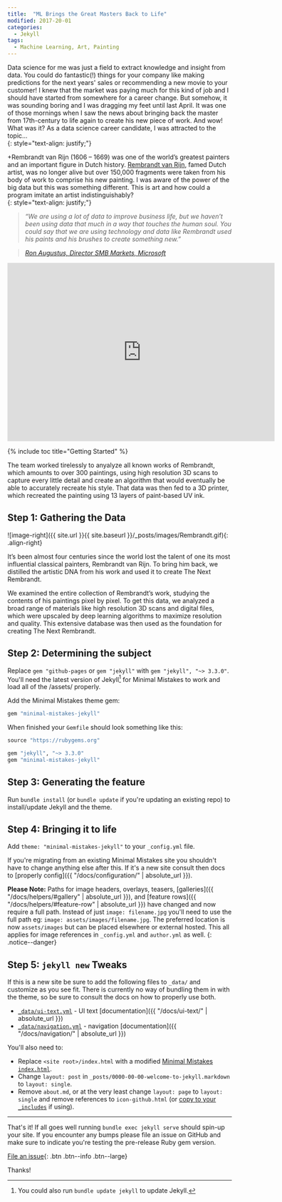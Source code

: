 ```yaml
---
title:  "ML Brings the Great Masters Back to Life"
modified: 2017-20-01
categories: 
  - Jekyll
tags:
  - Machine Learning, Art, Painting 
---
```


Data science for me was just a field to extract knowledge and insight from data. You could do fantastic(!) things for your company like making predictions for the next years' sales or recommending a new movie to your customer! I knew that the market was paying much for this kind of job and I should have started from somewhere for a career change. But somehow, it was sounding boring and I was dragging my feet until last April.  It was one of those mornings when I saw the news about bringing back the master from 17th-century to life again to create his new piece of work. And wow! What was it? As a data science career candidate, I was attracted to the topic...  
{: style="text-align: justify;"}

+Rembrandt van Rijn (1606 – 1669) was one of the world’s greatest painters and an important figure in Dutch history.
[Rembrandt van Rijn](https://en.wikipedia.org/wiki/Rembrandt), famed Dutch artist, was no longer alive but over 150,000 fragments were taken from his body of work to comprise his new painting. I was aware of the power of the big data but this was something different. This is art and how could a program imitate an artist indistinguishably?  
{: style="text-align: justify;"}

> *“We are using a lot of data to improve business life, but we haven’t been using data that much in a way that touches the human soul. You could say that we are using technology and data like Rembrandt used his paints and his brushes to create something new.”*

> <cite><a href="http://news.microsoft.com/europe/features/the-next-rembrandt-blurring-the-lines-between-art-technology-and-emotion-2/#sm.0001gcd6kq14x6ey5r88rnfrkgk06">Ron Augustus, Director SMB Markets, Microsoft</a></cite>  


<iframe width="600" height="400" src="https://www.youtube.com/embed/IuygOYZ1Ngo" frameborder="0" allowfullscreen></iframe>  



{% include toc title="Getting Started" %}   



The team worked tirelessly to anyalyze all known works of Rembrandt, which amounts to over 300 paintings, using high resolution 3D scans to capture every little detail and create an algorithm that would eventually be able to accurately recreate his style. That data was then fed to a 3D printer, which recreated the painting using 13 layers of paint-based UV ink.


## Step 1: Gathering the Data

![image-right]({{ site.url }}{{ site.baseurl }}/_posts/images/Rembrandt.gif){: .align-right}

It’s been almost four centuries since the world lost the talent of one its most influential classical painters, Rembrandt van Rijn. To bring him back, we distilled the artistic DNA from his work and used it to create The Next Rembrandt.

We examined the entire collection of Rembrandt’s work, studying the contents of his paintings pixel by pixel. To get this data, we analyzed a broad range of materials like high resolution 3D scans and digital files, which were upscaled by deep learning algorithms to maximize resolution and quality. This extensive database was then used as the foundation for creating The Next Rembrandt.



## Step 2: Determining the subject

Replace `gem "github-pages` or `gem "jekyll"` with `gem "jekyll", "~> 3.3.0"`. You'll need the latest version of Jekyll[^update-jekyll] for Minimal Mistakes to work and load all of the /assets/ properly.

[^update-jekyll]: You could also run `bundle update jekyll` to update Jekyll.

Add the Minimal Mistakes theme gem: 

```ruby
gem "minimal-mistakes-jekyll"
```

When finished your `Gemfile` should look something like this:

```ruby
source "https://rubygems.org"

gem "jekyll", "~> 3.3.0"
gem "minimal-mistakes-jekyll"
```

## Step 3: Generating the feature

Run `bundle install` (or `bundle update` if you're updating an existing repo) to install/update Jekyll and the theme.

## Step 4: Bringing it to life

Add `theme: "minimal-mistakes-jekyll"` to your `_config.yml` file.

If you're migrating from an existing Minimal Mistakes site you shouldn't have to change anything else after this. If it's a new site consult then docs to [properly config]({{ "/docs/configuration/" | absolute_url }}).

**Please Note:** Paths for image headers, overlays, teasers, [galleries]({{ "/docs/helpers/#gallery" | absolute_url }}), and [feature rows]({{ "/docs/helpers/#feature-row" | absolute_url }}) have changed and now require a full path. Instead of just `image: filename.jpg` you'll need to use the full path eg: `image: assets/images/filename.jpg`. The preferred location is now `assets/images` but can be placed elsewhere or external hosted. This all applies for image references in `_config.yml` and `author.yml` as well.
{: .notice--danger}

## Step 5: `jekyll new` Tweaks

If this is a new site be sure to add the following files to `_data/` and customize as you see fit. There is currently no way of bundling them in with the theme, so be sure to consult the docs on how to properly use both.

- [`_data/ui-text.yml`](https://github.com/mmistakes/minimal-mistakes/blob/master/_data/ui-text.yml) - UI text [documentation]({{ "/docs/ui-text/" | absolute_url }})
- [`_data/navigation.yml`](https://github.com/mmistakes/minimal-mistakes/blob/master/_data/navigation.yml) - navigation [documentation]({{ "/docs/navigation/" | absolute_url }})

You'll also need to: 

- Replace `<site root>/index.html` with a modified [Minimal Mistakes `index.html`](https://github.com/mmistakes/minimal-mistakes/blob/master/index.html).
- Change `layout: post` in `_posts/0000-00-00-welcome-to-jekyll.markdown` to `layout: single`.
- Remove `about.md`, or at the very least change `layout: page` to `layout: single` and remove references to `icon-github.html` (or [copy to your `_includes`](https://github.com/jekyll/minima/tree/master/_includes) if using).

---

That's it! If all goes well running `bundle exec jekyll serve` should spin-up your site. If you encounter any bumps please file an issue on GitHub and make sure to indicate you're testing the pre-release Ruby gem version.

[File an issue](https://github.com/mmistakes/minimal-mistakes/issues/new){: .btn .btn--info .btn--large}

Thanks!

